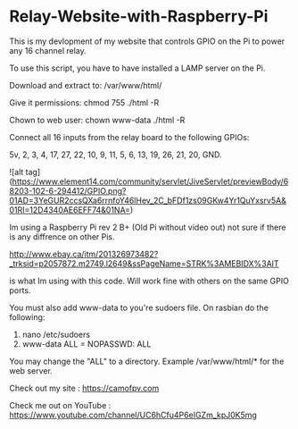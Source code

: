 # Relay-Website-with-Raspberry-Pi
This is my devlopment of my website that controls GPIO on the Pi to power any 16 channel relay.

To use this script, you have to have installed a LAMP server on the Pi.

Download and extract to: /var/www/html/

Give it permissions: chmod 755 ./html -R

Chown to web user: chown www-data ./html -R

Connect all 16 inputs from the relay board to the following GPIOs:

5v, 2, 3, 4, 17, 27, 22, 10, 9, 11, 5, 6, 13, 19, 26, 21, 20, GND.

![alt tag] (https://www.element14.com/community/servlet/JiveServlet/previewBody/68203-102-6-294412/GPIO.png?01AD=3YeGUR2ccsQXa6rrnfoY46lHev_2C_bFDf1zs09GKw4Yr1QuYxsrv5A&01RI=12D4340AE6EFF74&01NA=)

Im using a Raspberry Pi rev 2 B+ (Old Pi without video out) not sure if there is any diffrence on other Pis.

http://www.ebay.ca/itm/201326973482?_trksid=p2057872.m2749.l2649&ssPageName=STRK%3AMEBIDX%3AIT

is what Im using with this code. Will work fine with others on the same GPIO ports.

You must also add www-data to you're sudoers file. On rasbian do the following:

1. nano /etc/sudoers
2. www-data ALL = NOPASSWD: ALL

You may change the "ALL" to a directory. Example /var/www/html/* for the web server.


Check out my site : https://camofpv.com 

Check me out on YouTube : https://www.youtube.com/channel/UC6hCfu4P6eIGZm_kpJ0K5mg
